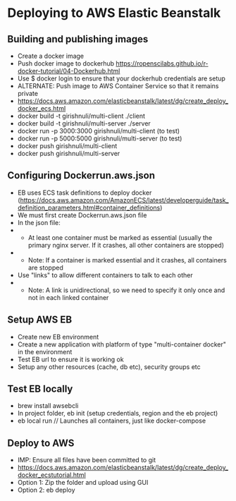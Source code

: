 # Deploying to AWS Elastic Beanstalk

## Building and publishing images
- Create a docker image
- Push docker image to dockerhub https://ropenscilabs.github.io/r-docker-tutorial/04-Dockerhub.html
- Use $ docker login to ensure that your dockerhub credentials are setup
- ALTERNATE: Push image to AWS Container Service so that it remains private
- https://docs.aws.amazon.com/elasticbeanstalk/latest/dg/create_deploy_docker_ecs.html
- docker build -t girishnuli/multi-client ./client
- docker build -t girishnuli/multi-server ./server
- docker run -p 3000:3000 girishnuli/multi-client (to test)
- docker run -p 5000:5000 girishnuli/multi-server (to test)
- docker push girishnuli/multi-client
- docker push girishnuli/multi-server

## Configuring Dockerrun.aws.json
- EB uses ECS task definitions to deploy docker (https://docs.aws.amazon.com/AmazonECS/latest/developerguide/task_definition_parameters.html#container_definitions)
- We must first create Dockerrun.aws.json file
- In the json file:
- - At least one container must be marked as essential (usually the primary nginx server. If it crashes, all other containers are stopped)
- - Note: If a container is marked essential and it crashes, all containers are stopped
- Use "links" to allow different containers to talk to each other
- - Note: A link is unidirectional, so we need to specify it only once and not in each linked container

## Setup AWS EB
- Create new EB environment
- Create a new application with platform of type "multi-container docker" in the environment
- Test EB url to ensure it is working ok
- Setup any other resources (cache, db etc), security groups etc

## Test EB locally
- brew install awsebcli
- In project folder, eb init (setup credentials, region and the eb project)
- eb local run // Launches all containers, just like docker-compose

## Deploy to AWS
- IMP: Ensure all files have been committed to git
- https://docs.aws.amazon.com/elasticbeanstalk/latest/dg/create_deploy_docker_ecstutorial.html
- Option 1: Zip the folder and upload using GUI
- Option 2: eb deploy
